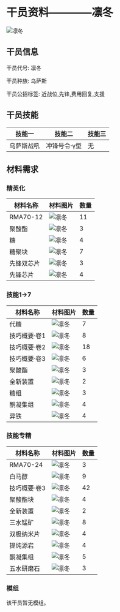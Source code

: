 # 干员资料————凛冬

![凛冬](./oprImages/凛冬.png)

## 干员信息

干员代号: 凛冬

干员种族: 乌萨斯

干员公招标签: 近战位,先锋,费用回复,支援

## 干员技能

| 技能一       | 技能二   | 技能三 |
| ------------ | -------- | ------ |
| 乌萨斯战吼 | 冲锋号令·γ型 | 无 |

## 材料需求

### 精英化

| 材料名称      | 材料图片 | 数量  |
|---------|---------|-----|
| RMA70-12 | ![凛冬](./matIcons/RMA70-12.png)  |   11  |
| 聚酸酯 | ![凛冬](./matIcons/聚酸酯.png)  |   3  |
| 糖 | ![凛冬](./matIcons/糖.png)  |   4  |
| 糖聚块 | ![凛冬](./matIcons/糖聚块.png)  |   7  |
| 先锋双芯片 | ![凛冬](./matIcons/先锋双芯片.png)  |   3  |
| 先锋芯片 | ![凛冬](./matIcons/先锋芯片.png)  |   4  |

### 技能1→7

| 材料名称      | 材料图片 | 数量  |
|---------|---------|-----|
| 代糖 | ![凛冬](./matIcons/代糖.png)  |   7  |
| 技巧概要·卷1 | ![凛冬](./matIcons/技巧概要·卷1.png)  |   8  |
| 技巧概要·卷2 | ![凛冬](./matIcons/技巧概要·卷2.png)  |   18  |
| 技巧概要·卷3 | ![凛冬](./matIcons/技巧概要·卷3.png)  |   6  |
| 聚酸酯 | ![凛冬](./matIcons/聚酸酯.png)  |   3  |
| 全新装置 | ![凛冬](./matIcons/全新装置.png)  |   2  |
| 糖组 | ![凛冬](./matIcons/糖组.png)  |   3  |
| 酮凝集组 | ![凛冬](./matIcons/酮凝集组.png)  |   4  |
| 异铁 | ![凛冬](./matIcons/异铁.png)  |   4  |

### 技能专精

| 材料名称      | 材料图片 | 数量  |
|---------|---------|-----|
| RMA70-24 | ![凛冬](./matIcons/RMA70-24.png)  |   3  |
| 白马醇 | ![凛冬](./matIcons/白马醇.png)  |   9  |
| 技巧概要·卷3 | ![凛冬](./matIcons/技巧概要·卷3.png)  |   42  |
| 聚酸酯块 | ![凛冬](./matIcons/聚酸酯块.png)  |   4  |
| 全新装置 | ![凛冬](./matIcons/全新装置.png)  |   2  |
| 三水锰矿 | ![凛冬](./matIcons/三水锰矿.png)  |   8  |
| 双极纳米片 | ![凛冬](./matIcons/双极纳米片.png)  |   4  |
| 提纯源岩 | ![凛冬](./matIcons/提纯源岩.png)  |   4  |
| 酮凝集组 | ![凛冬](./matIcons/酮凝集组.png)  |   5  |
| 五水研磨石 | ![凛冬](./matIcons/五水研磨石.png)  |   3  |

### 模组

该干员暂无模组。
